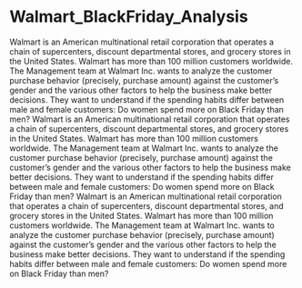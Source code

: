 # Walmart_BlackFriday_Analysis
 Walmart is an American multinational retail corporation that operates a chain of supercenters, discount departmental stores, and grocery stores in the United States. Walmart has more than 100 million customers worldwide. The Management team at Walmart Inc. wants to analyze the customer purchase behavior (precisely, purchase amount) against the customer’s gender and the various other factors to help the business make better decisions. They want to understand if the spending habits differ between male and female customers: Do women spend more on Black Friday than men?
 Walmart is an American multinational retail corporation that operates a chain of supercenters, discount departmental stores, and grocery stores in the United States. Walmart has more than 100 million customers worldwide. The Management team at Walmart Inc. wants to analyze the customer purchase behavior (precisely, purchase amount) against the customer’s gender and the various other factors to help the business make better decisions. They want to understand if the spending habits differ between male and female customers: Do women spend more on Black Friday than men?
 Walmart is an American multinational retail corporation that operates a chain of supercenters, discount departmental stores, and grocery stores in the United States. Walmart has more than 100 million customers worldwide. The Management team at Walmart Inc. wants to analyze the customer purchase behavior (precisely, purchase amount) against the customer’s gender and the various other factors to help the business make better decisions. They want to understand if the spending habits differ between male and female customers: Do women spend more on Black Friday than men?
